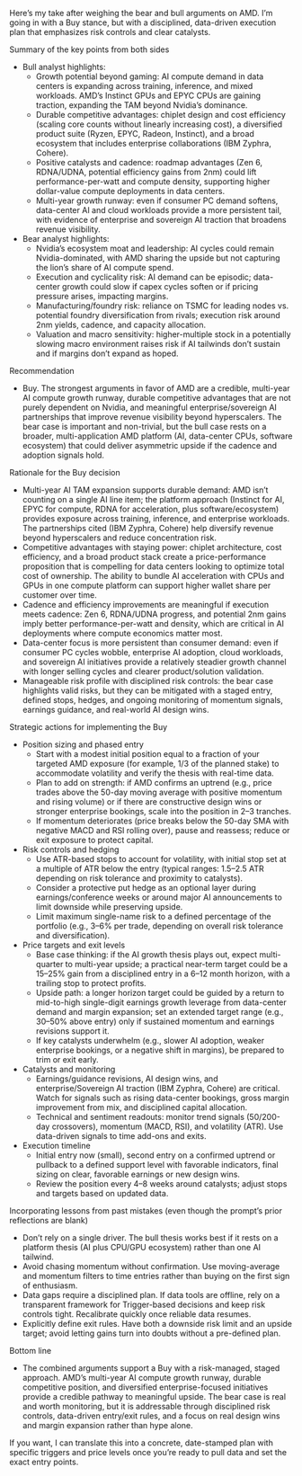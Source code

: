Here’s my take after weighing the bear and bull arguments on AMD. I’m going in with a Buy stance, but with a disciplined, data-driven execution plan that emphasizes risk controls and clear catalysts.

Summary of the key points from both sides
- Bull analyst highlights:
  - Growth potential beyond gaming: AI compute demand in data centers is expanding across training, inference, and mixed workloads. AMD’s Instinct GPUs and EPYC CPUs are gaining traction, expanding the TAM beyond Nvidia’s dominance.
  - Durable competitive advantages: chiplet design and cost efficiency (scaling core counts without linearly increasing cost), a diversified product suite (Ryzen, EPYC, Radeon, Instinct), and a broad ecosystem that includes enterprise collaborations (IBM Zyphra, Cohere).
  - Positive catalysts and cadence: roadmap advantages (Zen 6, RDNA/UDNA, potential efficiency gains from 2nm) could lift performance-per-watt and compute density, supporting higher dollar-value compute deployments in data centers.
  - Multi-year growth runway: even if consumer PC demand softens, data-center AI and cloud workloads provide a more persistent tail, with evidence of enterprise and sovereign AI traction that broadens revenue visibility.
- Bear analyst highlights:
  - Nvidia’s ecosystem moat and leadership: AI cycles could remain Nvidia-dominated, with AMD sharing the upside but not capturing the lion’s share of AI compute spend.
  - Execution and cyclicality risk: AI demand can be episodic; data-center growth could slow if capex cycles soften or if pricing pressure arises, impacting margins.
  - Manufacturing/foundry risk: reliance on TSMC for leading nodes vs. potential foundry diversification from rivals; execution risk around 2nm yields, cadence, and capacity allocation.
  - Valuation and macro sensitivity: higher-multiple stock in a potentially slowing macro environment raises risk if AI tailwinds don’t sustain and if margins don’t expand as hoped.

Recommendation
- Buy. The strongest arguments in favor of AMD are a credible, multi-year AI compute growth runway, durable competitive advantages that are not purely dependent on Nvidia, and meaningful enterprise/sovereign AI partnerships that improve revenue visibility beyond hyperscalers. The bear case is important and non-trivial, but the bull case rests on a broader, multi-application AMD platform (AI, data-center CPUs, software ecosystem) that could deliver asymmetric upside if the cadence and adoption signals hold.

Rationale for the Buy decision
- Multi-year AI TAM expansion supports durable demand: AMD isn’t counting on a single AI line item; the platform approach (Instinct for AI, EPYC for compute, RDNA for acceleration, plus software/ecosystem) provides exposure across training, inference, and enterprise workloads. The partnerships cited (IBM Zyphra, Cohere) help diversify revenue beyond hyperscalers and reduce concentration risk.
- Competitive advantages with staying power: chiplet architecture, cost efficiency, and a broad product stack create a price-performance proposition that is compelling for data centers looking to optimize total cost of ownership. The ability to bundle AI acceleration with CPUs and GPUs in one compute platform can support higher wallet share per customer over time.
- Cadence and efficiency improvements are meaningful if execution meets cadence: Zen 6, RDNA/UDNA progress, and potential 2nm gains imply better performance-per-watt and density, which are critical in AI deployments where compute economics matter most.
- Data-center focus is more persistent than consumer demand: even if consumer PC cycles wobble, enterprise AI adoption, cloud workloads, and sovereign AI initiatives provide a relatively steadier growth channel with longer selling cycles and clearer product/solution validation.
- Manageable risk profile with disciplined risk controls: the bear case highlights valid risks, but they can be mitigated with a staged entry, defined stops, hedges, and ongoing monitoring of momentum signals, earnings guidance, and real-world AI design wins.

Strategic actions for implementing the Buy
- Position sizing and phased entry
  - Start with a modest initial position equal to a fraction of your targeted AMD exposure (for example, 1/3 of the planned stake) to accommodate volatility and verify the thesis with real-time data.
  - Plan to add on strength: if AMD confirms an uptrend (e.g., price trades above the 50-day moving average with positive momentum and rising volume) or if there are constructive design wins or stronger enterprise bookings, scale into the position in 2–3 tranches.
  - If momentum deteriorates (price breaks below the 50-day SMA with negative MACD and RSI rolling over), pause and reassess; reduce or exit exposure to protect capital.
- Risk controls and hedging
  - Use ATR-based stops to account for volatility, with initial stop set at a multiple of ATR below the entry (typical ranges: 1.5–2.5 ATR depending on risk tolerance and proximity to catalysts).
  - Consider a protective put hedge as an optional layer during earnings/conference weeks or around major AI announcements to limit downside while preserving upside.
  - Limit maximum single-name risk to a defined percentage of the portfolio (e.g., 3–6% per trade, depending on overall risk tolerance and diversification).
- Price targets and exit levels
  - Base case thinking: if the AI growth thesis plays out, expect multi-quarter to multi-year upside; a practical near-term target could be a 15–25% gain from a disciplined entry in a 6–12 month horizon, with a trailing stop to protect profits.
  - Upside path: a longer horizon target could be guided by a return to mid-to-high single-digit earnings growth leverage from data-center demand and margin expansion; set an extended target range (e.g., 30–50% above entry) only if sustained momentum and earnings revisions support it.
  - If key catalysts underwhelm (e.g., slower AI adoption, weaker enterprise bookings, or a negative shift in margins), be prepared to trim or exit early.
- Catalysts and monitoring
  - Earnings/guidance revisions, AI design wins, and enterprise/Sovereign AI traction (IBM Zyphra, Cohere) are critical. Watch for signals such as rising data-center bookings, gross margin improvement from mix, and disciplined capital allocation.
  - Technical and sentiment readouts: monitor trend signals (50/200-day crossovers), momentum (MACD, RSI), and volatility (ATR). Use data-driven signals to time add-ons and exits.
- Execution timeline
  - Initial entry now (small), second entry on a confirmed uptrend or pullback to a defined support level with favorable indicators, final sizing on clear, favorable earnings or new design wins.
  - Review the position every 4–8 weeks around catalysts; adjust stops and targets based on updated data.

Incorporating lessons from past mistakes (even though the prompt’s prior reflections are blank)
- Don’t rely on a single driver. The bull thesis works best if it rests on a platform thesis (AI plus CPU/GPU ecosystem) rather than one AI tailwind.
- Avoid chasing momentum without confirmation. Use moving-average and momentum filters to time entries rather than buying on the first sign of enthusiasm.
- Data gaps require a disciplined plan. If data tools are offline, rely on a transparent framework for Trigger-based decisions and keep risk controls tight. Recalibrate quickly once reliable data resumes.
- Explicitly define exit rules. Have both a downside risk limit and an upside target; avoid letting gains turn into doubts without a pre-defined plan.

Bottom line
- The combined arguments support a Buy with a risk-managed, staged approach. AMD’s multi-year AI compute growth runway, durable competitive position, and diversified enterprise-focused initiatives provide a credible pathway to meaningful upside. The bear case is real and worth monitoring, but it is addressable through disciplined risk controls, data-driven entry/exit rules, and a focus on real design wins and margin expansion rather than hype alone.

If you want, I can translate this into a concrete, date-stamped plan with specific triggers and price levels once you’re ready to pull data and set the exact entry points.